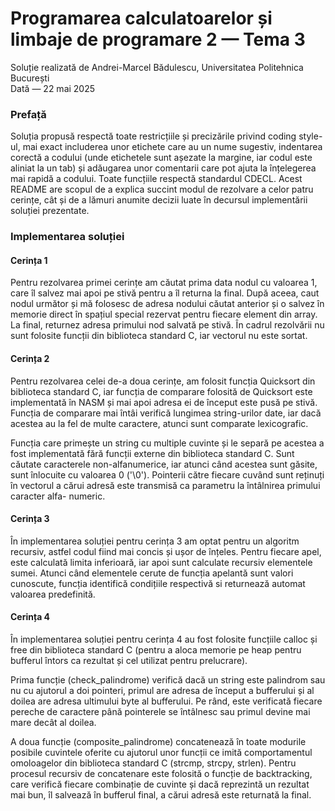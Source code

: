 # Programarea calculatoarelor și limbaje de programare 2 — Tema 3

Soluție realizată de Andrei-Marcel Bădulescu, Universitatea Politehnica București <br>
Dată — 22 mai 2025

### Prefață

<p> Soluția propusă respectă toate restricțiile și precizările privind coding
style-ul, mai exact includerea unor etichete care au un nume sugestiv,
indentarea corectă a codului (unde etichetele sunt așezate la margine, iar
codul este aliniat la un tab) și adăugarea unor comentarii care pot ajuta la
înțelegerea mai rapidă a codului. Toate funcțiile respectă standardul CDECL.
Acest README are scopul de a explica succint modul de rezolvare a celor patru
cerințe, cât și de a lămuri anumite decizii luate în decursul implementării
soluției prezentate. </p>

### Implementarea soluției
#### Cerința 1
<p> Pentru rezolvarea primei cerințe am căutat prima data nodul cu valoarea 1,
care îl salvez mai apoi pe stivă pentru a îl returna la final. După aceea, caut
nodul următor și mă folosesc de adresa nodului căutat anterior și o salvez în
memorie direct în spațiul special rezervat pentru fiecare element din array.
La final, returnez adresa primului nod salvată pe stivă. În cadrul rezolvării
nu sunt folosite funcții din biblioteca standard C, iar vectorul nu este
sortat. </p>

#### Cerința 2
<p> Pentru rezolvarea celei de-a doua cerințe, am folosit funcția Quicksort
din biblioteca standard C, iar funcția de comparare folosită de Quicksort
este implementată în NASM și mai apoi adresa ei de început este pusă pe stivă.
Funcția de comparare mai întâi verifică lungimea string-urilor date, iar dacă
acestea au la fel de multe caractere, atunci sunt comparate lexicografic.</p>

<p> Funcția care primește un string cu multiple cuvinte și le separă pe acestea
a fost implementată fără funcții externe din biblioteca standard C. Sunt căutate
caracterele non-alfanumerice, iar atunci când acestea sunt găsite, sunt înlocuite
cu valoarea 0 ('\0'). Pointerii către fiecare cuvând sunt reținuți în vectorul
a cărui adresă este transmisă ca parametru la întâlnirea primului caracter alfa-
numeric. </p>

#### Cerința 3
<p> În implementarea soluției pentru cerința 3 am optat pentru un algoritm
recursiv, astfel codul fiind mai concis și ușor de înțeles. Pentru fiecare
apel, este calculată limita inferioară, iar apoi sunt calculate recursiv
elementele sumei. Atunci când elementele cerute de funcția apelantă sunt
valori cunoscute, funcția identifică condițiile respectivă si returnează
automat valoarea predefinită. </p>

#### Cerința 4
<p> În implementarea soluției pentru cerința 4 au fost folosite funcțiile
calloc și free din biblioteca standard C (pentru a aloca memorie pe heap
pentru bufferul întors ca rezultat și cel utilizat pentru prelucrare). </p>

<p> Prima funcție (check_palindrome) verifică dacă un string este palindrom
sau nu cu ajutorul a doi pointeri, primul are adresa de început a bufferului
și al doilea are adresa ultimului byte al bufferului. Pe rând, este verificată
fiecare pereche de caractere până pointerele se întâlnesc sau primul devine
mai mare decât al doilea. </p>

<p> A doua funcție (composite_palindrome) concatenează în toate modurile
posibile cuvintele oferite cu ajutorul unor funcții ce imită comportamentul
omoloagelor din biblioteca standard C (strcmp, strcpy, strlen). Pentru procesul
recursiv de concatenare este folosită o funcție de backtracking, care verifică
fiecare combinație de cuvinte și dacă reprezintă un rezultat mai bun, îl
salvează în bufferul final, a cărui adresă este returnată la final. </p>
